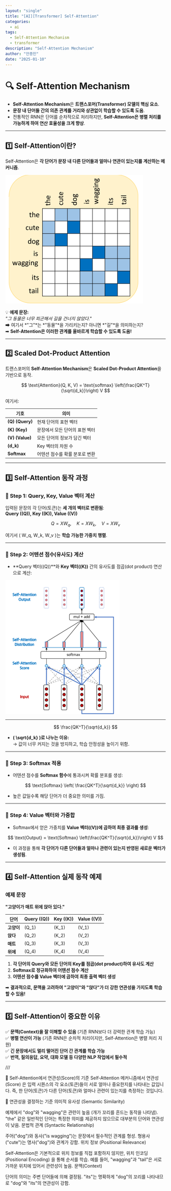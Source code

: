 ```yaml
---
layout: "single"
title: "[AI][Transformer] Self-Attention"
categories:
  - ai
tags:
  - Self-Attention Mechanism
  - transformer
description: "Self-Attention Mechanism"
author: "안종민"
date: "2025-01-10"
---
```

# **🔍 Self-Attention Mechanism**  

- **Self-Attention Mechanism**은 **트랜스포머(Transformer) 모델의 핵심 요소**.       
- **문장 내 단어들 간의 의존 관계를 거리와 상관없이 학습할 수 있도록 도움**.    
- 전통적인 RNN은 단어를 순차적으로 처리하지만, **Self-Attention은 병렬 처리를 가능하게 하여 연산 효율성을 크게 향상**.   

---

## **1️⃣ Self-Attention이란?**
Self-Attention은 **각 단어가 문장 내 다른 단어들과 얼마나 연관이 있는지를 계산하는 메커니즘**.

<img src="/assets/images/self-Attention1.png" alt="Self-Attention">


💡 **예제 문장:**  
*"그 동물은 너무 피곤해서 길을 건너지 않았다."*  
➡ 여기서 *"그"*는 *"동물"*을 가리키는지? 아니면 *"길"*을 의미하는지?  
➡ **Self-Attention은 이러한 관계를 올바르게 학습할 수 있도록 도움!**  

---

## **2️⃣ Scaled Dot-Product Attention**
트랜스포머의 **Self-Attention Mechanism**은 **Scaled Dot-Product Attention**을 기반으로 동작.

$$
\text{Attention}(Q, K, V) = \text{softmax} \left(\frac{QK^T}{\sqrt{d_k}}\right) V
$$

여기서:

| 기호 | 의미 |
|--------|---------|
| **\(Q\) (Query)** | 현재 단어의 표현 벡터 |
| **\(K\) (Key)** | 문장에서 모든 단어의 표현 벡터 |
| **\(V\) (Value)** | 모든 단어의 정보가 담긴 벡터 |
| **\(d_k\)** | Key 벡터의 차원 수 |
| **Softmax** | 어텐션 점수를 확률 분포로 변환 |

---

## **3️⃣ Self-Attention 동작 과정**
### **🔹 Step 1: Query, Key, Value 벡터 계산**
입력된 문장의 각 단어(토큰)는 **세 개의 벡터로 변환됨**:  
**Query (\(Q\)), Key (\(K\)), Value (\(V\))**

$$
Q = XW_q, \quad K = XW_k, \quad V = XW_v
$$

여기서 \( W_q, W_k, W_v \)는 **학습 가능한 가중치 행렬**.

---

### **🔹 Step 2: 어텐션 점수(유사도) 계산**
- **Query 벡터(\(Q\))**와 **Key 벡터(\(K\))** 간의 유사도를 점곱(dot product) 연산으로 계산:

<img src="/assets/images/self-Attention2.png" alt="Self-Attention">

---

$$
\frac{QK^T}{\sqrt{d_k}}
$$

- **\( \sqrt{d_k} \)로 나누는 이유:**  
  → 값이 너무 커지는 것을 방지하고, 학습 안정성을 높이기 위함.

---

### **🔹 Step 3: Softmax 적용**
- 어텐션 점수를 **Softmax 함수**에 통과시켜 확률 분포를 생성:

$$
\text{Softmax} \left( \frac{QK^T}{\sqrt{d_k}} \right)
$$

- 높은 값일수록 해당 단어가 더 중요한 의미를 가짐.

---

### **🔹 Step 4: Value 벡터와 가중합**
- Softmax에서 얻은 가중치를 **Value 벡터(\(V\))에 곱하여 최종 결과를 생성**:

$$
\text{Output} = \text{Softmax} \left(\frac{QK^T}{\sqrt{d_k}}\right) V
$$

- 이 과정을 통해 **각 단어가 다른 단어들과 얼마나 관련이 있는지 반영된 새로운 벡터가 생성됨**.

---

## **4️⃣ Self-Attention 실제 동작 예제**
### **예제 문장**
**"고양이가 매트 위에 앉아 있다."**  

| 단어 | Query (\(Q\)) | Key (\(K\)) | Value (\(V\)) |
|--------|-------------|-------------|-------------|
| **고양이** | \(Q_1\) | \(K_1\) | \(V_1\) |
| **앉다** | \(Q_2\) | \(K_2\) | \(V_2\) |
| **매트** | \(Q_3\) | \(K_3\) | \(V_3\) |
| **위에** | \(Q_4\) | \(K_4\) | \(V_4\) |

1. **각 단어의 Query와 모든 단어의 Key를 점곱(dot product)하여 유사도 계산**  
2. **Softmax로 정규화하여 어텐션 점수 계산**  
3. **어텐션 점수를 Value 벡터에 곱하여 최종 출력 벡터 생성**  

➡ **결과적으로, 문맥을 고려하여 "고양이"와 "앉다"가 더 강한 연관성을 가지도록 학습할 수 있음!**

---

## **5️⃣ Self-Attention이 중요한 이유**
✅ **문맥(Context)을 잘 이해할 수 있음** (기존 RNN보다 더 강력한 관계 학습 가능)  
✅ **병렬 연산이 가능** (기존 RNN은 순차적 처리이지만, Self-Attention은 병렬 처리 지원)  
✅ **긴 문장에서도 멀리 떨어진 단어 간 관계를 학습 가능**  
✅ **번역, 질의응답, 요약, 대화 모델 등 다양한 NLP 작업에서 필수적**   

///

📌 Self-Attention에서 연관성(Score)의 기준
Self-Attention 메커니즘에서 연관성(Score) 은 입력 시퀀스의 각 요소(토큰)들이 서로 얼마나 중요한지를 나타내는 값입니다.
즉, 한 단어(토큰)가 다른 단어(토큰)와 얼마나 관련이 있는지를 측정하는 것입니다.

🔹 연관성을 결정하는 기준
의미적 유사성 (Semantic Similarity)

예제에서 "dog"와 "wagging"은 관련이 높음 (개가 꼬리를 흔드는 동작을 나타냄).
"the" 같은 일반적인 단어는 특정한 의미를 제공하지 않으므로 대부분의 단어와 연관성이 낮음.
문법적 관계 (Syntactic Relationship)

주어("dog")와 동사("is wagging")는 문장에서 필수적인 관계를 형성.
형용사("cute")는 명사("dog")와 관계가 강함.
위치 정보 (Positional Relevance)

Self-Attention은 기본적으로 위치 정보를 직접 포함하지 않지만, 위치 인코딩(Positional Encoding) 을 통해 순서를 학습.
예를 들어, "wagging"과 "tail"은 서로 가까운 위치에 있어서 관련성이 높음.
문맥(Context)

단어의 의미는 주변 단어들에 의해 결정됨.
"its"는 명확하게 "dog"의 꼬리를 나타내므로 "dog"와 "its"의 연관성이 강함.


